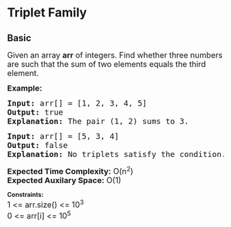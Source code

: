 # Triplet Family
## Basic
<div class="problems_problem_content__Xm_eO"><p><span style="font-size: 18px;">Given an array <strong>arr</strong> of integers. Find whether three numbers are such that the sum of two elements equals the third element. </span></p>
<p><span style="font-size: 18px;"><strong>Example:</strong></span></p>
<pre><span style="font-size: 18px;"><strong>Input: </strong>arr[] = [1, 2, 3, 4, 5]<br><strong>Output: </strong>true<br></span><span style="font-size: 18px;"><strong>Explanation: </strong>The pair (1, 2) sums to 3.</span></pre>
<pre><span style="font-size: 18px;"><strong>Input: </strong>arr[] = [5, 3, 4]<br><strong>Output: </strong>false<br></span><span style="font-size: 18px;"><strong>Explanation: </strong>No triplets satisfy the condition.</span></pre>
<p><span style="font-size: 18px;"><strong>Expected Time Complexity:</strong> O(n<sup>2</sup></span><span style="font-size: 18px;">)<br><strong>Expected Auxilary Space:</strong> O(1)</span></p>
<p><strong style="font-family: -apple-system, BlinkMacSystemFont, 'Segoe UI', Roboto, Oxygen, Ubuntu, Cantarell, 'Open Sans', 'Helvetica Neue', sans-serif;">Constraints:<br></strong><span style="font-size: 18px;"><span style="font-family: arial,helvetica,sans-serif;"><span style="font-family: -apple-system, BlinkMacSystemFont, 'Segoe UI', Roboto, Oxygen, Ubuntu, Cantarell, 'Open Sans', 'Helvetica Neue', sans-serif;">1 &lt;= arr.size() &lt;= 10</span><sup style="font-family: -apple-system, BlinkMacSystemFont, 'Segoe UI', Roboto, Oxygen, Ubuntu, Cantarell, 'Open Sans', 'Helvetica Neue', sans-serif;">3</sup><br style="font-family: -apple-system, BlinkMacSystemFont, 'Segoe UI', Roboto, Oxygen, Ubuntu, Cantarell, 'Open Sans', 'Helvetica Neue', sans-serif;"><span style="font-family: -apple-system, BlinkMacSystemFont, 'Segoe UI', Roboto, Oxygen, Ubuntu, Cantarell, 'Open Sans', 'Helvetica Neue', sans-serif;">0 &lt;= arr[i]</span><span style="font-family: -apple-system, BlinkMacSystemFont, 'Segoe UI', Roboto, Oxygen, Ubuntu, Cantarell, 'Open Sans', 'Helvetica Neue', sans-serif;">&nbsp;&lt;= 10</span><sup style="font-family: -apple-system, BlinkMacSystemFont, 'Segoe UI', Roboto, Oxygen, Ubuntu, Cantarell, 'Open Sans', 'Helvetica Neue', sans-serif;">5</sup><br style="font-family: -apple-system, BlinkMacSystemFont, 'Segoe UI', Roboto, Oxygen, Ubuntu, Cantarell, 'Open Sans', 'Helvetica Neue', sans-serif;"></span></span></p></div>